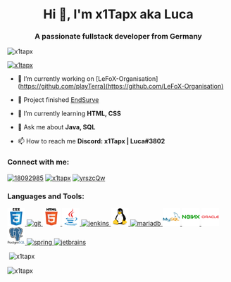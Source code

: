 <h1 align="center">Hi 👋, I'm x1Tapx aka Luca</h1>
<h3 align="center">A passionate fullstack developer from Germany</h3>

<p align="left"> <img src="https://komarev.com/ghpvc/?username=x1tapx&label=Profile%20views&color=0e75b6&style=flat" alt="x1tapx" /> </p>

<p align="left"> <a href="https://github.com/ryo-ma/github-profile-trophy"><img src="https://github-profile-trophy.vercel.app/?username=x1tapx" alt="x1tapx" /></a> </p>

- 🔭 I’m currently working on [LeFoX-Organisation](https://github.com/playTerra](https://github.com/LeFoX-Organisation)

- 🔭 Project finished [EndSurve](https://github.com/EndSurve)

- 🌱 I’m currently learning **HTML, CSS**

- 💬 Ask me about **Java, SQL**

- 📫 How to reach me **Discord: x1Tapx | Luca#3802**

<h3 align="left">Connect with me:</h3>
<p align="left">
<a href="https://stackoverflow.com/users/18092985" target="_blank"><img align="center" src="https://raw.githubusercontent.com/rahuldkjain/github-profile-readme-generator/master/src/images/icons/Social/stack-overflow.svg" alt="18092985" height="30" width="40" /></a>
<a href="https://www.youtube.com/channel/UCZXwya1i_YOVJQVAIfrGKCQ" target="_blank"><img align="center" src="https://raw.githubusercontent.com/rahuldkjain/github-profile-readme-generator/master/src/images/icons/Social/youtube.svg" alt="x1tapx" height="30" width="40" /></a>
<a href="https://discord.gg/yrszcQw" target="_blank"><img align="center" src="https://raw.githubusercontent.com/rahuldkjain/github-profile-readme-generator/master/src/images/icons/Social/discord.svg" alt="yrszcQw" height="30" width="40" /></a>
</p>

<h3 align="left">Languages and Tools:</h3>
<p align="left"> <a href="https://www.w3schools.com/css/" target="_blank" rel="noreferrer"> <img src="https://raw.githubusercontent.com/devicons/devicon/master/icons/css3/css3-original-wordmark.svg" alt="css3" width="40" height="40"/> </a> <a href="https://git-scm.com/" target="_blank" rel="noreferrer"> <img src="https://www.vectorlogo.zone/logos/git-scm/git-scm-icon.svg" alt="git" width="40" height="40"/> </a> <a href="https://www.w3.org/html/" target="_blank" rel="noreferrer"> <img src="https://raw.githubusercontent.com/devicons/devicon/master/icons/html5/html5-original-wordmark.svg" alt="html5" width="40" height="40"/> </a> <a href="https://www.java.com" target="_blank" rel="noreferrer"> <img src="https://raw.githubusercontent.com/devicons/devicon/master/icons/java/java-original.svg" alt="java" width="40" height="40"/> </a> <a href="https://www.jenkins.io" target="_blank" rel="noreferrer"> <img src="https://www.vectorlogo.zone/logos/jenkins/jenkins-icon.svg" alt="jenkins" width="40" height="40"/> </a> <a href="https://www.linux.org/" target="_blank" rel="noreferrer"> <img src="https://raw.githubusercontent.com/devicons/devicon/master/icons/linux/linux-original.svg" alt="linux" width="40" height="40"/> </a> <a href="https://mariadb.org/" target="_blank" rel="noreferrer"> <img src="https://www.vectorlogo.zone/logos/mariadb/mariadb-icon.svg" alt="mariadb" width="40" height="40"/> </a> <a href="https://www.mysql.com/" target="_blank" rel="noreferrer"> <img src="https://raw.githubusercontent.com/devicons/devicon/master/icons/mysql/mysql-original-wordmark.svg" alt="mysql" width="40" height="40"/> </a> <a href="https://www.nginx.com" target="_blank" rel="noreferrer"> <img src="https://raw.githubusercontent.com/devicons/devicon/master/icons/nginx/nginx-original.svg" alt="nginx" width="40" height="40"/> </a> <a href="https://www.oracle.com/" target="_blank" rel="noreferrer"> <img src="https://raw.githubusercontent.com/devicons/devicon/master/icons/oracle/oracle-original.svg" alt="oracle" width="40" height="40"/> </a> <a href="https://www.postgresql.org" target="_blank" rel="noreferrer"> <img src="https://raw.githubusercontent.com/devicons/devicon/master/icons/postgresql/postgresql-original-wordmark.svg" alt="postgresql" width="40" height="40"/> </a> <a href="https://spring.io/" target="_blank" rel="noreferrer"> <img src="https://www.vectorlogo.zone/logos/springio/springio-icon.svg" alt="spring" width="40" height="40"/> </a> <a href="https://www.jetbrains.com/" target="_blank" rel="noreferrer"> <img src="https://www.jetbrains.com/icon.svg" alt="jetbrains" width="40" height="40"/> </a> </p>

<p>&nbsp;<img align="center" src="https://github-readme-stats.vercel.app/api?username=x1tapx&show_icons=true&locale=en" alt="x1tapx" /></p>

<p><img align="center" src="https://github-readme-streak-stats.herokuapp.com/?user=x1tapx&" alt="x1tapx" /></p>
